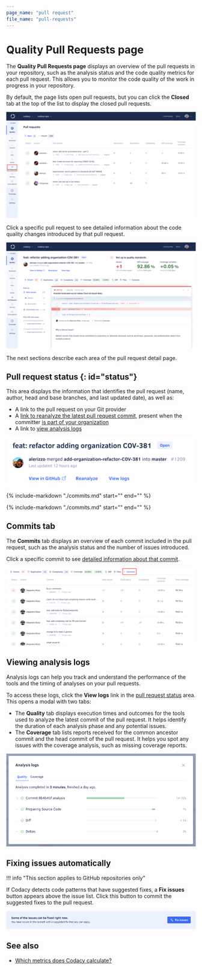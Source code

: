 ```yaml
---
page_name: "pull request"
file_name: "pull-requests"
---
```


# Quality Pull Requests page

The **Quality Pull Requests page** displays an overview of the pull requests in your repository, such as the analysis status and the code quality metrics for each pull request. This allows you to monitor the code quality of the work in progress in your repository.

By default, the page lists open pull requests, but you can click the **Closed** tab at the top of the list to display the closed pull requests.

![Pull Requests page](images/pull-requests.png)

Click a specific pull request to see detailed information about the code quality changes introduced by that pull request.

![Pull request detail](images/pull-requests-detail.png)

The next sections describe each area of the pull request detail page.

## Pull request status {: id="status"}

This area displays the information that identifies the pull request (name, author, head and base branches, and last updated date), as well as:

-   A link to the pull request on your Git provider
-   A [link to reanalyze the latest pull request commit](../faq/repositories/how-do-i-reanalyze-my-repository.md), present when the committer [is part of your organization](../organizations/managing-people.md)
-   A link to [view analysis logs](#viewing-analysis-logs)

![Pull request status](images/pull-requests-detail-status.png)

{%
    include-markdown "./commits.md"
    start="<!--quality-overview-start-->"
    end="<!--quality-overview-end-->"
%}

{%
    include-markdown "./commits.md"
    start="<!--tabs-start-->"
    end="<!--tabs-end-->"
%}

## Commits tab

The **Commits** tab displays an overview of each commit included in the pull request, such as the analysis status and the number of issues introduced.

Click a specific commit to see [detailed information about that commit](commits.md#status).

![Commits tab](images/pull-requests-tab-commits.png)

## Viewing analysis logs

Analysis logs can help you track and understand the performance of the tools and the timing of analyses on your pull requests.

To access these logs, click the **View logs** link in the [pull request status](#status) area. This opens a modal with two tabs:

-   The **Quality** tab displays execution times and outcomes for the tools used to analyze the latest commit of the pull request. It helps identify the duration of each analysis phase and any potential issues.
-   The **Coverage** tab lists reports received for the common ancestor commit and the head commit of the pull request. It helps you spot any issues with the coverage analysis, such as missing coverage reports.

![View logs modal](images/pull-requests-view-logs-modal.png)

## Fixing issues automatically

!!! info "This section applies to GitHub repositories only"

If Codacy detects code patterns that have suggested fixes, a **Fix issues** button appears above the issue list. Click this button to commit the suggested fixes to the pull request.

![Fix issues button](images/issues-fix-issues-button.png)

## See also

-   [Which metrics does Codacy calculate?](../faq/code-analysis/which-metrics-does-codacy-calculate.md)
